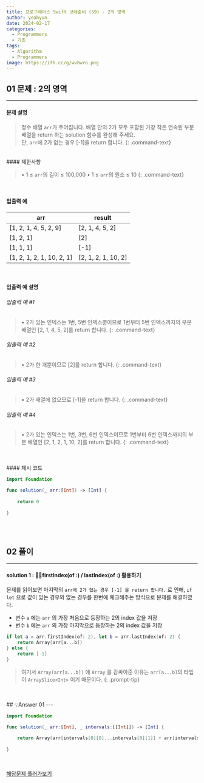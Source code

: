 ```yaml
---
title: 프로그래머스 Swift 코테준비 (59) - 2의 영역
author: yeahyun
date: 2024-02-17
categories:
  - Programmers
  - 기초
tags:
  - Algorithm
  - Programmers
image: https://ifh.cc/g/wvbwro.png
---
```

## 01 문제 : 2의 영역
---
#### 문제 설명

>정수 배열 `arr`가 주어집니다. 배열 안의 2가 모두 포함된 가장 작은 연속된 부분 배열을 return 하는 solution 함수를 완성해 주세요.   
>단, `arr`에 2가 없는 경우 [-1]을 return 합니다.
{: .command-text}

<BR>
#### 제한사항

>• 1 ≤ `arr`의 길이 ≤ 100,000
>	• 1 ≤ `arr`의 원소 ≤ 10
{: .command-text}
<BR>

#### 입출력 예

|arr|result|
|---|---|
|[1, 2, 1, 4, 5, 2, 9]|[2, 1, 4, 5, 2]|
|[1, 2, 1]|[2]|
|[1, 1, 1]|[-1]|
|[1, 2, 1, 2, 1, 10, 2, 1]|[2, 1, 2, 1, 10, 2]|

<BR>

#### 입출력 예 설명

###### 입출력 예 #1

>• 2가 있는 인덱스는 1번, 5번 인덱스뿐이므로 1번부터 5번 인덱스까지의 부분 배열인 [2, 1, 4, 5, 2]를 return 합니다.
{: .command-text}

###### 입출력 예 #2

>• 2가 한 개뿐이므로 [2]를 return 합니다.
{: .command-text}

###### 입출력 예 #3

>• 2가 배열에 없으므로 [-1]을 return 합니다.
{: .command-text}

###### 입출력 예 #4

>• 2가 있는 인덱스는 1번, 3번, 6번 인덱스이므로 1번부터 6번 인덱스까지의 부분 배열인 [2, 1, 2, 1, 10, 2]를 return 합니다.
{: .command-text}

<br>

<br>
#### 제시 코드

```swift
import Foundation

func solution(_ arr:[Int]) -> [Int] {
    
	return 0
    
}
```

<br>
<br>

## 02 풀이 
---

#### solution 1 : firstIndex(of :) / lastIndex(of :) 활용하기

문제를 읽어보면 마지막의 `arr에 2가 없는 경우 [-1] 을 return 합니다.` 로 인해, `if let` 으로 값이 있는 경우와 없는 경우를 한번에 체크해주는 방식으로 문제를 해결하였다.

- 변수 `a` 에는 `arr` 의 가장 처음으로 등장하는 2의 index 값을 저장
- 변수 `b` 에는 `arr` 의 가장 마지막으로 등장하는 2의 index 값을 저장  


```swift
if let a = arr.firstIndex(of: 2), let b = arr.lastIndex(of: 2) {
	return Array(arr[a...b])
} else {
	return [-1]
}
```

>여기서 `Array(arr[a...b])` 에 `Array` 를 감싸아준 이유는 `arr[a...b]`의 타입이 `ArraySlice<Int>` 이기 때문이다.
{: .prompt-tip}

<br>
<br>
## 💡Answer 01
---

```swift
import Foundation

func solution(_ arr:[Int], _ intervals:[[Int]]) -> [Int] {
    
    return Array(arr[intervals[0][0]...intervals[0][1]] + arr[intervals[1][0]...intervals[1][1]])
    
}
```

<br>

[해당문제 풀러가보기](https://school.programmers.co.kr/learn/courses/30/lessons/181894)